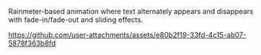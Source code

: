 Rainmeter-based animation where text alternately appears and disappears with fade-in/fade-out and sliding effects.

https://github.com/user-attachments/assets/e80b2f19-33fd-4c15-ab07-5878f363b8fd
